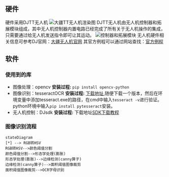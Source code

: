 

## 硬件
硬件采用DJTT无人机
![大疆TT无人机渲染图](http://typora-sdj.oss-cn-chengdu.aliyuncs.com/README-2024-06-27-09-06-40.png)
DJTT无人机由无人机控制器和拓展模块组成，其中无人机控制器内置电路已经完成了所有关于无人机操作的集成，只需要通过给无人机发送指令即可让其运动。
![控制器和拓展模块](http://typora-sdj.oss-cn-chengdu.aliyuncs.com/README-2024-06-27-09-08-18.png)
无人机硬件相关信息可参考DJ官网：[大疆无人机官网](https://robomaster-dev.readthedocs.io/zh-cn/latest/python_sdk/installs.html)
其官方例程可以通过网站查找：[官方例程](https://gitee.com/xitinglin/RoboMaster-SDK/tree/master/examples/12_drone)
## 软件
### 使用到的库
- 图像处理：opencv
**安装过程:** `pip install opencv-python`
- 图像识别：tesseractOCR 
**安装过程:**  [下载地址](https://digi.bib.uni-mannheim.de/tesseract/),随便下载一个版本，然后在环境变量中添加tesseract.exe的路径，在cmd中输入`tesseract -v`进行验证。python环境中输入`pip install pytesseract`安装。
- 无人机控制：DJsdk
**安装过程:** 下载地址[SDK下载教程](https://robomaster-dev.readthedocs.io/zh-cn/latest/python_sdk/installs.html)
### 图像识别流程
```mermaid
stateDiagram
[*] --> RGB转HSV
RGB转HSV-->颜色阈值分割
颜色阈值分割-->形态学处理(膨胀)
形态学处理(膨胀)-->边缘检测(canny算子)
边缘检测(canny算子)-->面积阈值图像裁剪
面积阈值图像裁剪-->OCR字母识别
```


